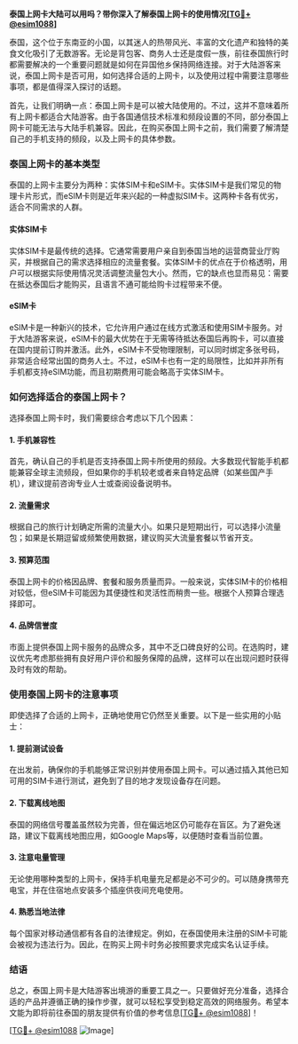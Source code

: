 **泰国上网卡大陆可以用吗？带你深入了解泰国上网卡的使用情况[[TG💪+ @esim1088](https://t.me/s/esim1088)]**

泰国，这个位于东南亚的小国，以其迷人的热带风光、丰富的文化遗产和独特的美食文化吸引了无数游客。无论是背包客、商务人士还是度假一族，前往泰国旅行时都需要解决的一个重要问题就是如何在异国他乡保持网络连接。对于大陆游客来说，泰国上网卡是否可用，如何选择合适的上网卡，以及使用过程中需要注意哪些事项，都是值得深入探讨的话题。

首先，让我们明确一点：泰国上网卡是可以被大陆使用的。不过，这并不意味着所有上网卡都适合大陆游客。由于各国通信技术标准和频段设置的不同，部分泰国上网卡可能无法与大陆手机兼容。因此，在购买泰国上网卡之前，我们需要了解清楚自己的手机支持的频段，以及上网卡的具体参数。

### 泰国上网卡的基本类型

泰国的上网卡主要分为两种：实体SIM卡和eSIM卡。实体SIM卡是我们常见的物理卡片形式，而eSIM卡则是近年来兴起的一种虚拟SIM卡。这两种卡各有优劣，适合不同需求的人群。

#### 实体SIM卡

实体SIM卡是最传统的选择。它通常需要用户亲自到泰国当地的运营商营业厅购买，并根据自己的需求选择相应的流量套餐。实体SIM卡的优点在于价格透明，用户可以根据实际使用情况灵活调整流量包大小。然而，它的缺点也显而易见：需要在抵达泰国后才能购买，且语言不通可能给购卡过程带来不便。

#### eSIM卡

eSIM卡是一种新兴的技术，它允许用户通过在线方式激活和使用SIM卡服务。对于大陆游客来说，eSIM卡的最大优势在于无需等待抵达泰国后再购卡，可以直接在国内提前订购并激活。此外，eSIM卡不受物理限制，可以同时绑定多张号码，非常适合经常出国的商务人士。不过，eSIM卡也有一定的局限性，比如并非所有手机都支持eSIM功能，而且初期费用可能会略高于实体SIM卡。

### 如何选择适合的泰国上网卡？

选择泰国上网卡时，我们需要综合考虑以下几个因素：

#### 1. 手机兼容性

首先，确认自己的手机是否支持泰国上网卡所使用的频段。大多数现代智能手机都能兼容全球主流频段，但如果你的手机较老或者来自特定品牌（如某些国产手机），建议提前咨询专业人士或查阅设备说明书。

#### 2. 流量需求

根据自己的旅行计划确定所需的流量大小。如果只是短期出行，可以选择小流量包；如果是长期逗留或频繁使用数据，建议购买大流量套餐以节省开支。

#### 3. 预算范围

泰国上网卡的价格因品牌、套餐和服务质量而异。一般来说，实体SIM卡的价格相对较低，但eSIM卡可能因为其便捷性和灵活性而稍贵一些。根据个人预算合理选择即可。

#### 4. 品牌信誉度

市面上提供泰国上网卡服务的品牌众多，其中不乏口碑良好的公司。在选购时，建议优先考虑那些拥有良好用户评价和服务保障的品牌，这样可以在出现问题时获得及时有效的帮助。

### 使用泰国上网卡的注意事项

即使选择了合适的上网卡，正确地使用它仍然至关重要。以下是一些实用的小贴士：

#### 1. 提前测试设备

在出发前，确保你的手机能够正常识别并使用泰国上网卡。可以通过插入其他已知可用的SIM卡进行测试，避免到了目的地才发现设备存在问题。

#### 2. 下载离线地图

泰国的网络信号覆盖虽然较为完善，但在偏远地区仍可能存在盲区。为了避免迷路，建议下载离线地图应用，如Google Maps等，以便随时查看当前位置。

#### 3. 注意电量管理

无论使用哪种类型的上网卡，保持手机电量充足都是必不可少的。可以随身携带充电宝，并在住宿地点安装多个插座供夜间充电使用。

#### 4. 熟悉当地法律

每个国家对移动通信都有各自的法律规定。例如，在泰国使用未注册的SIM卡可能会被视为违法行为。因此，在购买上网卡时务必按照要求完成实名认证手续。

### 结语

总之，泰国上网卡是大陆游客出境游的重要工具之一。只要做好充分准备，选择合适的产品并遵循正确的操作步骤，就可以轻松享受到稳定高效的网络服务。希望本文能为即将前往泰国的朋友提供有价值的参考信息[[TG💪+ @esim1088](https://t.me/s/esim1088)]！

[[TG💪+ @esim1088](https://t.me/s/esim1088) ![Image](https://i.postimg.cc/4NQfJmqS/Snipaste-2025-05-13-00-14-12.png)]